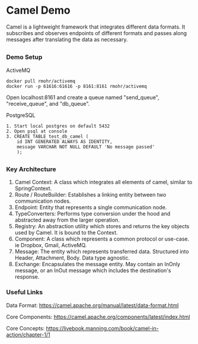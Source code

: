 # Camel Demo

Camel is a lightweight framework that integrates different data formats.
It subscribes and observes endpoints of different formats and passes
along messages after translating the data as necessary. 

##

### Demo Setup

ActiveMQ
```
docker pull rmohr/activemq
docker run -p 61616:61616 -p 8161:8161 rmohr/activemq
```

Open localhost:8161 and create a queue named "send_queue", "receive_queue", and "db_queue".

PostgreSQL
```
1. Start local postgres on default 5432
2. Open psql at console
3. CREATE TABLE test_db_camel (                                                                                                                                            
    id INT GENERATED ALWAYS AS IDENTITY,                                                                                                                                               
    message VARCHAR NOT NULL DEFAULT 'No message passed'                                                                                                                               
    );
```

##

### Key Architecture
1. Camel Context: A class which integrates all elements of camel, similar to SpringContext.
2. Route / RouteBuilder: Establishes a linking entity between two communication nodes.
3. Endpoint: Entity that represents a single communication node.
4. TypeConverters: Performs type conversion under the hood and abstracted away from the larger operation.
5. Registry: An abstraction utility which stores and returns the key objects used by Camel. It is bound to the Context.
6. Component: A class which represents a common protocol or use-case. ie Dropbox, Gmail, ActiveMQ.
7. Message: The entity which represents transferred data. Structured into Header, Attachment, Body. Data type agnostic.
8. Exchange: Encapsulates the message entity. May contain an InOnly message, or an InOut message which includes the
destination's response.

### Useful Links
Data Format: https://camel.apache.org/manual/latest/data-format.html

Core Components: https://camel.apache.org/components/latest/index.html

Core Concepts: https://livebook.manning.com/book/camel-in-action/chapter-1/1


